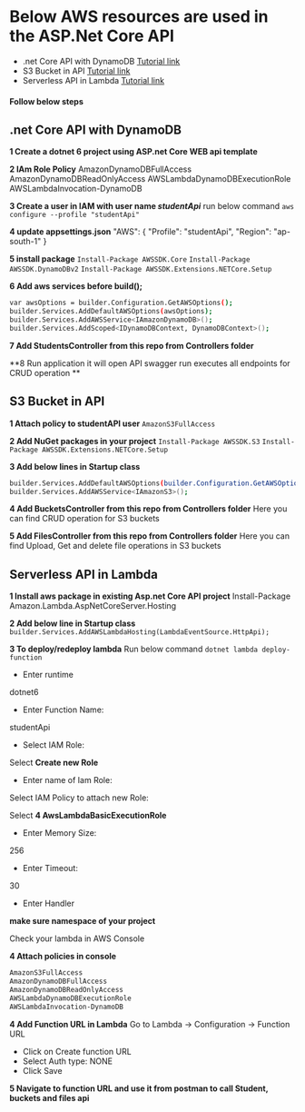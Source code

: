 # Below AWS resources are used in the ASP.Net Core API 
* .net Core API with DynamoDB [Tutorial link](https://codewithmukesh.com/blog/crud-with-dynamodb-in-aspnet-core)
* S3 Bucket in API [Tutorial link](https://codewithmukesh.com/blog/working-with-aws-s3-using-aspnet-core)
* Serverless API in Lambda [Tutorial link](https://codewithmukesh.com/blog/hosting-aspnet-core-web-api-with-aws-lambda)

#### Follow below steps

## .net Core API with DynamoDB
**1 Create a dotnet 6 project using ASP.net Core WEB api template**

**2 IAm Role Policy**
AmazonDynamoDBFullAccess
AmazonDynamoDBReadOnlyAccess
AWSLambdaDynamoDBExecutionRole
AWSLambdaInvocation-DynamoDB

**3 Create a user in IAM with user name *studentApi***
run below command
`aws configure --profile "studentApi"`

**4 update appsettings.json**
"AWS": {
  "Profile": "studentApi",
  "Region": "ap-south-1"
}

**5 install package**
`Install-Package AWSSDK.Core`
`Install-Package AWSSDK.DynamoDBv2`
`Install-Package AWSSDK.Extensions.NETCore.Setup`

**6 Add aws services before build();**
```bash
var awsOptions = builder.Configuration.GetAWSOptions();
builder.Services.AddDefaultAWSOptions(awsOptions);
builder.Services.AddAWSService<IAmazonDynamoDB>();
builder.Services.AddScoped<IDynamoDBContext, DynamoDBContext>();
```

**7 Add StudentsController from this repo from Controllers folder**

**8 Run application it will open API swagger run executes all endpoints for CRUD operation **



## S3 Bucket in API

**1 Attach policy to studentAPI user**
`AmazonS3FullAccess`

**2 Add NuGet packages in your project**
`Install-Package AWSSDK.S3`
`Install-Package AWSSDK.Extensions.NETCore.Setup`

**3 Add below lines in Startup class**
```bash
builder.Services.AddDefaultAWSOptions(builder.Configuration.GetAWSOptions());
builder.Services.AddAWSService<IAmazonS3>();
```

**4 Add BucketsController from this repo from Controllers folder**
Here you can find CRUD operation for S3 buckets


**5 Add FilesController from this repo from Controllers folder**
Here you can find Upload, Get and delete file operations in S3 buckets


## Serverless API in Lambda 

**1 Install aws package in existing Asp.net Core API project**
Install-Package Amazon.Lambda.AspNetCoreServer.Hosting

**2 Add below line in Startup class**
`builder.Services.AddAWSLambdaHosting(LambdaEventSource.HttpApi);`

**3 To deploy/redeploy lambda**
Run below command
`dotnet lambda deploy-function`

- Enter runtime

dotnet6

- Enter Function Name:

studentApi

- Select IAM Role:

Select **Create new Role**

- Enter name of Iam Role:

Select IAM Policy to attach new Role:

Select **4 AwsLambdaBasicExecutionRole**

- Enter Memory Size:

256

- Enter Timeout:

30

- Enter Handler 

**make sure namespace of your project**

Check your lambda in AWS Console

**4 Attach policies in console**
```bash
AmazonS3FullAccess
AmazonDynamoDBFullAccess
AmazonDynamoDBReadOnlyAccess
AWSLambdaDynamoDBExecutionRole
AWSLambdaInvocation-DynamoDB
```

**4 Add Function URL in Lambda**
Go to Lambda -> Configuration -> Function URL

- Click on Create function URL
- Select Auth type: NONE
- Click Save

**5 Navigate to function URL and use it from postman to call Student, buckets and files api**
